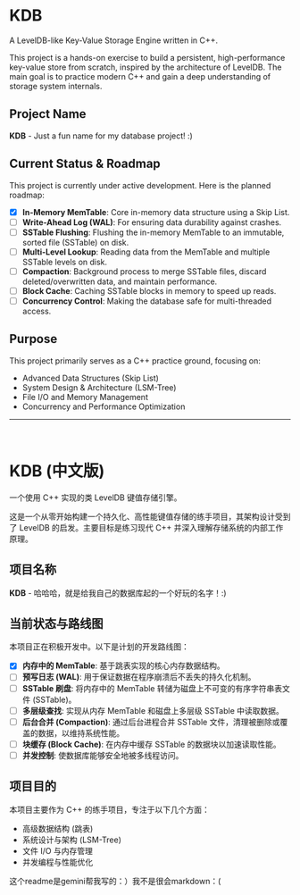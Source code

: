 # KDB

A LevelDB-like Key-Value Storage Engine written in C++.

This project is a hands-on exercise to build a persistent, high-performance key-value store from scratch, inspired by the architecture of LevelDB. The main goal is to practice modern C++ and gain a deep understanding of storage system internals.

## Project Name

**KDB** - Just a fun name for my database project! :)

## Current Status & Roadmap

This project is currently under active development. Here is the planned roadmap:

*   [x] **In-Memory MemTable**: Core in-memory data structure using a Skip List.
*   [ ] **Write-Ahead Log (WAL)**: For ensuring data durability against crashes.
*   [ ] **SSTable Flushing**: Flushing the in-memory MemTable to an immutable, sorted file (SSTable) on disk.
*   [ ] **Multi-Level Lookup**: Reading data from the MemTable and multiple SSTable levels on disk.
*   [ ] **Compaction**: Background process to merge SSTable files, discard deleted/overwritten data, and maintain performance.
*   [ ] **Block Cache**: Caching SSTable blocks in memory to speed up reads.
*   [ ] **Concurrency Control**: Making the database safe for multi-threaded access.

## Purpose

This project primarily serves as a C++ practice ground, focusing on:
*   Advanced Data Structures (Skip List)
*   System Design & Architecture (LSM-Tree)
*   File I/O and Memory Management
*   Concurrency and Performance Optimization

---
<br>

# KDB (中文版)

一个使用 C++ 实现的类 LevelDB 键值存储引擎。

这是一个从零开始构建一个持久化、高性能键值存储的练手项目，其架构设计受到了 LevelDB 的启发。主要目标是练习现代 C++ 并深入理解存储系统的内部工作原理。

## 项目名称

**KDB** - 哈哈哈，就是给我自己的数据库起的一个好玩的名字！:)

## 当前状态与路线图

本项目正在积极开发中。以下是计划的开发路线图：

*   [x] **内存中的 MemTable**: 基于跳表实现的核心内存数据结构。
*   [ ] **预写日志 (WAL)**: 用于保证数据在程序崩溃后不丢失的持久化机制。
*   [ ] **SSTable 刷盘**: 将内存中的 MemTable 转储为磁盘上不可变的有序字符串表文件 (SSTable)。
*   [ ] **多层级查找**: 实现从内存 MemTable 和磁盘上多层级 SSTable 中读取数据。
*   [ ] **后台合并 (Compaction)**: 通过后台进程合并 SSTable 文件，清理被删除或覆盖的数据，以维持系统性能。
*   [ ] **块缓存 (Block Cache)**: 在内存中缓存 SSTable 的数据块以加速读取性能。
*   [ ] **并发控制**: 使数据库能够安全地被多线程访问。

## 项目目的

本项目主要作为 C++ 的练手项目，专注于以下几个方面：
*   高级数据结构 (跳表)
*   系统设计与架构 (LSM-Tree)
*   文件 I/O 与内存管理
*   并发编程与性能优化

这个readme是gemini帮我写的：）我不是很会markdown：(